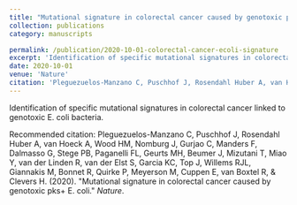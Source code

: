 ```yaml
---
title: "Mutational signature in colorectal cancer caused by genotoxic pks+ E. coli"
collection: publications
category: manuscripts

permalink: /publication/2020-10-01-colorectal-cancer-ecoli-signature
excerpt: 'Identification of specific mutational signatures in colorectal cancer linked to genotoxic E. coli bacteria.'
date: 2020-10-01
venue: 'Nature'
citation: 'Pleguezuelos-Manzano C, Puschhof J, Rosendahl Huber A, van Hoeck A, Wood HM, Nomburg J, Gurjao C, Manders F, Dalmasso G, Stege PB, Paganelli FL, Geurts MH, Beumer J, Mizutani T, Miao Y, van der Linden R, van der Elst S, Garcia KC, Top J, Willems RJL, Giannakis M, Bonnet R, Quirke P, Meyerson M, Cuppen E, van Boxtel R, &amp; Clevers H. (2020). &quot;Mutational signature in colorectal cancer caused by genotoxic pks+ E. coli.&quot; <i>Nature</i>.'
---
```


Identification of specific mutational signatures in colorectal cancer linked to genotoxic E. coli bacteria.


Recommended citation: Pleguezuelos-Manzano C, Puschhof J, Rosendahl Huber A, van Hoeck A, Wood HM, Nomburg J, Gurjao C, Manders F, Dalmasso G, Stege PB, Paganelli FL, Geurts MH, Beumer J, Mizutani T, Miao Y, van der Linden R, van der Elst S, Garcia KC, Top J, Willems RJL, Giannakis M, Bonnet R, Quirke P, Meyerson M, Cuppen E, van Boxtel R, &amp; Clevers H. (2020). &quot;Mutational signature in colorectal cancer caused by genotoxic pks+ E. coli.&quot; <i>Nature</i>.